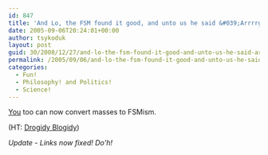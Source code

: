 ```yaml
---
id: 847
title: 'And Lo, the FSM found it good, and unto us he said &#039;Arrrrggh&#039;'
date: 2005-09-06T20:24:01+00:00
author: tsykoduk
layout: post
guid: 30/2008/12/27/and-lo-the-fsm-found-it-good-and-unto-us-he-said-arrrrggh
permalink: /2005/09/06/and-lo-the-fsm-found-it-good-and-unto-us-he-said-arrrrggh/
categories:
  - Fun!
  - Philosophy! and Politics!
  - Science!
---
```

<p><a href="http://www.gophergas.com/funstuff/flyingspaghettimonster.htm">You</a> too can now convert masses to FSMism.</p>


<p>(HT: <a href="http://drogidy.blogspot.com/2005/09/fsm-fun-religion.html">Drogidy Blogidy</a>)</p>


<p><em>Update - Links now fixed! Do'h!</em></p>